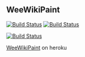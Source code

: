 ## WeeWikiPaint

[![Build Status](https://travis-ci.org/fhdhsni/weewikipaint.svg?branch=master)](https://travis-ci.org/fhdhsni/weewikipaint)
[![Build Status](https://saucelabs.com/buildstatus/fhdhsni?saucy)](https://saucelabs.com/beta/builds/891eaa1d68524be7ba9f25aa573df580)

[![Build Status](https://saucelabs.com/browser-matrix/fhdhsni.svg)](https://saucelabs.com/beta/builds/891eaa1d68524be7ba9f25aa573df580)

[WeeWikiPaint](https://tdd-wwp.herokuapp.com) on heroku
